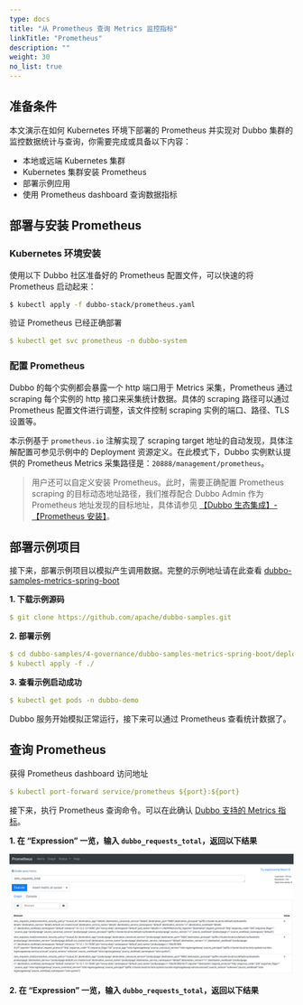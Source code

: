```yaml
---
type: docs
title: "从 Prometheus 查询 Metrics 监控指标"
linkTitle: "Prometheus"
description: ""
weight: 30
no_list: true
---
```


## 准备条件
本文演示在如何 Kubernetes 环境下部署的 Prometheus 并实现对 Dubbo 集群的监控数据统计与查询，你需要完成或具备以下内容：
* 本地或远端 Kubernetes 集群
* Kubernetes 集群安装 Prometheus
* 部署示例应用
* 使用 Prometheus dashboard 查询数据指标

## 部署与安装 Prometheus
### Kubernetes 环境安装
使用以下 Dubbo 社区准备好的 Prometheus 配置文件，可以快速的将 Prometheus 启动起来：

```sh
$ kubectl apply -f dubbo-stack/prometheus.yaml
```

验证 Prometheus 已经正确部署
```yaml
$ kubectl get svc prometheus -n dubbo-system
```

### 配置 Prometheus

Dubbo 的每个实例都会暴露一个 http 端口用于 Metrics 采集，Prometheus 通过 scraping 每个实例的 http 接口来采集统计数据。具体的 scraping 路径可以通过 Prometheus 配置文件进行调整，该文件控制 scraping 实例的端口、路径、TLS 设置等。

本示例基于 `prometheus.io` 注解实现了 scraping target 地址的自动发现，具体注解配置可参见示例中的 Deployment 资源定义。在此模式下，Dubbo 实例默认提供的 Prometheus Metrics 采集路径是：`20888/management/prometheus`。

> 用户还可以自定义安装 Prometheus。此时，需要正确配置 Prometheus scraping 的目标动态地址路径，我们推荐配合 Dubbo Admin 作为 Prometheus 地址发现的目标地址，具体请参见 [【Dubbo 生态集成】-【Prometheus 安装】](../../../reference/integrations/prometheus/)。

## 部署示例项目
接下来，部署示例项目以模拟产生调用数据。完整的示例地址请在此查看 [dubbo-samples-metrics-spring-boot](https://github.com/apache/dubbo-samples/tree/master/4-governance/dubbo-samples-metrics-spring-boot)

**1. 下载示例源码**

```yaml
$ git clone https://github.com/apache/dubbo-samples.git
```

**2. 部署示例**

```yaml
$ cd dubbo-samples/4-governance/dubbo-samples-metrics-spring-boot/deploy/k8s
$ kubectl apply -f ./
```

**3. 查看示例启动成功**
```yaml
$ kubectl get pods -n dubbo-demo
```

Dubbo 服务开始模拟正常运行，接下来可以通过 Prometheus 查看统计数据了。

## 查询 Prometheus

获得 Prometheus dashboard 访问地址
```yaml
$ kubectl port-forward service/prometheus ${port}:${port}
```

接下来，执行 Prometheus 查询命令。可以在此确认 [Dubbo 支持的 Metrics 指标](../../../reference/proposals/metrics/)。

**1. 在 “Expression” 一览，输入 `dubbo_requests_total`，返回以下结果**

![](/imgs/v3/tasks/observability/prometheus.png)

**2. 在 “Expression” 一览，输入 `dubbo_requests_total`，返回以下结果**






